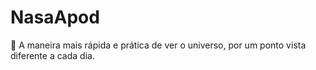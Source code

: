 # NasaApod
🚀 A maneira mais rápida e prática de ver o universo, por um ponto vista diferente a cada dia.

